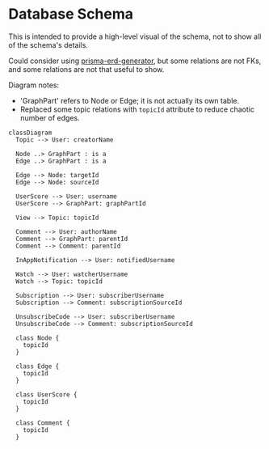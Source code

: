 # Database Schema

This is intended to provide a high-level visual of the schema, not to show all of the schema's details.

Could consider using [prisma-erd-generator](https://github.com/keonik/prisma-erd-generator), but some relations are not FKs, and some relations are not that useful to show.

Diagram notes:

- 'GraphPart' refers to Node or Edge; it is not actually its own table.
- Replaced some topic relations with `topicId` attribute to reduce chaotic number of edges.

```mermaid
classDiagram
  Topic --> User: creatorName

  Node ..> GraphPart : is a
  Edge ..> GraphPart : is a

  Edge --> Node: targetId
  Edge --> Node: sourceId

  UserScore --> User: username
  UserScore --> GraphPart: graphPartId

  View --> Topic: topicId

  Comment --> User: authorName
  Comment --> GraphPart: parentId
  Comment --> Comment: parentId

  InAppNotification --> User: notifiedUsername

  Watch --> User: watcherUsername
  Watch --> Topic: topicId

  Subscription --> User: subscriberUsername
  Subscription --> Comment: subscriptionSourceId

  UnsubscribeCode --> User: subscriberUsername
  UnsubscribeCode --> Comment: subscriptionSourceId

  class Node {
    topicId
  }

  class Edge {
    topicId
  }

  class UserScore {
    topicId
  }

  class Comment {
    topicId
  }
```
